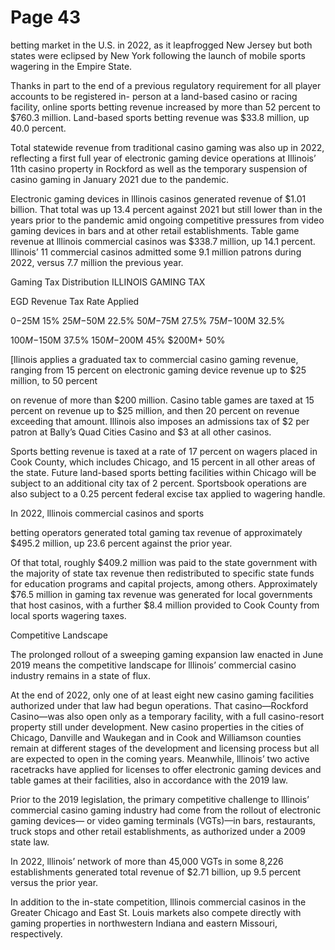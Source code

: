# Page 43

betting market in the U.S. in 2022, as it leapfrogged New
Jersey but both states were eclipsed by New York following
the launch of mobile sports wagering in the Empire State.

Thanks in part to the end of a previous regulatory
requirement for all player accounts to be registered in-
person at a land-based casino or racing facility, online
sports betting revenue increased by more than 52 percent
to $760.3 million. Land-based sports betting revenue was
$33.8 million, up 40.0 percent.

Total statewide revenue from traditional casino gaming was
also up in 2022, reflecting a first full year of electronic
gaming device operations at Illinois’ 11th casino property
in Rockford as well as the temporary suspension of casino
gaming in January 2021 due to the pandemic.

Electronic gaming devices in lllinois casinos generated
revenue of $1.01 billion. That total was up 13.4 percent
against 2021 but still lower than in the years prior to the
pandemic amid ongoing competitive pressures from video
gaming devices in bars and at other retail establishments.
Table game revenue at lllinois commercial casinos was
$338.7 million, up 14.1 percent. lllinois’ 11 commercial
casinos admitted some 9.1 million patrons during 2022,
versus 7.7 million the previous year.

Gaming Tax Distribution
ILLINOIS GAMING TAX

EGD Revenue Tax Rate Applied

$0-$25M 15%
$25M-$50M 22.5%
$50M-$75M 27.5%
$75M-$100M 32.5%

$100M-$150M 37.5%
$150M-$200M 45%
$200M+ 50%

[llinois applies a graduated tax to commercial casino
gaming revenue, ranging from 15 percent on electronic
gaming device revenue up to $25 million, to 50 percent

on revenue of more than $200 million. Casino table games
are taxed at 15 percent on revenue up to $25 million, and
then 20 percent on revenue exceeding that amount. Illinois
also imposes an admissions tax of $2 per patron at Bally’s
Quad Cities Casino and $3 at all other casinos.

Sports betting revenue is taxed at a rate of 17 percent on
wagers placed in Cook County, which includes Chicago,
and 15 percent in all other areas of the state. Future
land-based sports betting facilities within Chicago will be
subject to an additional city tax of 2 percent. Sportsbook
operations are also subject to a 0.25 percent federal excise
tax applied to wagering handle.

In 2022, lllinois commercial casinos and sports

betting operators generated total gaming tax revenue of
approximately $495.2 million, up 23.6 percent against the
prior year.

Of that total, roughly $409.2 million was paid to the state
government with the majority of state tax revenue then
redistributed to specific state funds for education programs
and capital projects, among others. Approximately $76.5
million in gaming tax revenue was generated for local
governments that host casinos, with a further $8.4 million
provided to Cook County from local sports wagering taxes.

Competitive Landscape

The prolonged rollout of a sweeping gaming expansion law
enacted in June 2019 means the competitive landscape for
lllinois’ commercial casino industry remains in a state of flux.

At the end of 2022, only one of at least eight new casino
gaming facilities authorized under that law had begun
operations. That casino—Rockford Casino—was also
open only as a temporary facility, with a full casino-resort
property still under development. New casino properties in
the cities of Chicago, Danville and Waukegan and in Cook
and Williamson counties remain at different stages of the
development and licensing process but all are expected to
open in the coming years. Meanwhile, lllinois’ two active
racetracks have applied for licenses to offer electronic
gaming devices and table games at their facilities, also in
accordance with the 2019 law.

Prior to the 2019 legislation, the primary competitive
challenge to lllinois’ commercial casino gaming industry
had come from the rollout of electronic gaming devices—
or video gaming terminals (VGTs)—in bars, restaurants,
truck stops and other retail establishments, as authorized
under a 2009 state law.

In 2022, lllinois’ network of more than 45,000 VGTs in
some 8,226 establishments generated total revenue of
$2.71 billion, up 9.5 percent versus the prior year.

In addition to the in-state competition, lllinois commercial
casinos in the Greater Chicago and East St. Louis
markets also compete directly with gaming properties in
northwestern Indiana and eastern Missouri, respectively.

